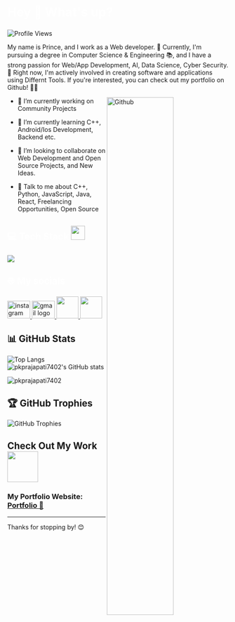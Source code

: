  <h1 align="left" style="color:white;" >Hey 👋 What's up?</h1>


###
![Profile Views](https://komarev.com/ghpvc/?username=pkprajapati7402&color=blue)
<p align="left">My name is Prince, and I work as a Web developer. 🚀 Currently, I'm pursuing a degree in Computer Science & Engineering 📚, and I have a strong passion for Web/App Development, AI, Data Science, Cyber Security. 💙 Right now, I'm actively involved in creating software and applications using Differnt Tools. If you're interested, you can check out my portfolio on Github! 📱👀</p>
<img width="55%" align="right" alt="Github" src="https://raw.githubusercontent.com/onimur/.github/master/.resources/git-header.svg" />


- 🔭 I’m currently working on Community Projects

- 🌱 I’m currently learning C++, Android/Ios Development, Backend etc.

- 👯 I’m looking to collaborate on Web Development and Open Source Projects, and New Ideas. 

- 💬 Talk to me about C++, Python, JavaScript, Java, React, Freelancing Opportunities, Open Source 
###

<h2 align="left" style="color:white;" >💻 Tech Stack <img src = "https://media2.giphy.com/media/QssGEmpkyEOhBCb7e1/giphy.gif?cid=ecf05e47a0n3gi1bfqntqmob8g9aid1oyj2wr3ds3mg700bl&rid=giphy.gif" width = 32px></h2>

###

<div align="left">
  <a href="#">
    <img src="https://skillicons.dev/icons?i=cpp,react,next,html,css,js,c,mysql,python,bootstrap,firebase,photoshop,wordpress,docker,figma,vscode,androidstudio,git,github&theme=dark" />
  </a>
 
</div>

###

<h2 align="left" style="color:white;" >🌐 My socials</h2>

###

<div align="left">
  <a href="https://instagram.com/prince.prajapati.1/" target="_blank">
    <img src="https://raw.githubusercontent.com/maurodesouza/profile-readme-generator/master/src/assets/icons/social/instagram/default.svg" width="52" height="40" alt="instagram logo"  />
  </a>
<!--   youtube, telegram -->
  <a href="https://krypto.etox@gmail.com" target="_blank">
    <img src="https://raw.githubusercontent.com/maurodesouza/profile-readme-generator/master/src/assets/icons/social/gmail/default.svg" width="52" height="40" alt="gmail logo"  />
  </a>

  <a href="https://youtube.com/@harryregel" target="_blank" rel="noreferrer">
  <img src="https://www.svgrepo.com/show/13671/youtube.svg" width="50" />
  </a>
  <a href="https://www.twitter.com/@princepra520" target="_blank" rel="noreferrer">
  <img src="https://avatars.githubusercontent.com/u/50278?s=200&v=4" width="50" />
  </a>
</div>
<!--
<h2 align="left" style="color:white;" >🔥 GitHub Stats</h2>

<div align="left">
 
  <img src="https://github-readme-stats.vercel.app/api?username=amirbayat0&theme=tokyonight&hide_border=false&include_all_commits=true&count_private=true" height="150" alt="stats graph"  />
 
   <img src="https://github-readme-streak-stats.herokuapp.com/?user=amirbayat0&theme=tokyonight&hide_border=false" height="150" alt="stats graph"  />
 
 
</div>
-->

<!--
<h2 align="left" style="color:white;" >💰 You can help me by Donating</h2>
<a href="https://www.buymeacoffee.com/AmirBayat"><img src="https://cdn.buymeacoffee.com/buttons/v2/default-yellow.png" width="150" /></a>

-->


<!---
- 👋 Hi, I’m @Krypto-etox
- 👀 I’m interested in Web Development, Cyber Security, AI, Data Science and Blockchain
- 🌱 I’m currently learning C++ object oriented programming
- 💞️ I’m looking to collaborate on Frontend Development and Data Science
- 📫 How to reach me Mail: krypto.etox@gmail.com
- 😄 Pronouns: He/Him
- ⚡ Fun fact: I like Web Scraping, Movies, Chess and Swimming
--->
<!---
Krypto-etox/Krypto-etox is a ✨ special ✨ repository because its `README.md` (this file) appears on your GitHub profile.
You can click the Preview link to take a look at your changes.
--->


## 📊 GitHub Stats
![Top Langs](https://github-readme-stats.vercel.app/api/top-langs/?username=pkprajapati7402&layout=donut)
![pkprajapati7402's GitHub stats](https://github-readme-stats.vercel.app/api?username=pkprajapati7402&show_icons=true&theme=default)
<p><img align="center" src="https://github-readme-streak-stats.herokuapp.com/?user=pkprajapati7402&" alt="pkprajapati7402" /></p>

## 🏆 GitHub Trophies

![GitHub Trophies](https://github-profile-trophy.vercel.app/?username=pkprajapati7402&theme=onedark)



## Check Out My Work <img src = "https://media1.giphy.com/media/JZ40cnfnN11KycrvMF/giphy.gif?cid=ecf05e47a0n3gi1bfqntqmob8g9aid1oyj2wr3ds3mg700bl&rid=giphy.gif" width = 70px> 
### My Portfolio Website:  [Portfolio 🔗](http://your-portfolio-link.com)

---

Thanks for stopping by! 😊
